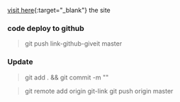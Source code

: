 [visit here](https://rajan-savaliya.github.io/sass-3-project-couse/?target=_blank){:target="_blank"}   the site

### code deploy to github

> git push link-github-giveit master

### Update

> git add .    && git commit -m ""

> git remote add origin git-link
> git push origin master

